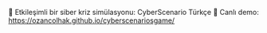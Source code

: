 🚨 Etkileşimli bir siber kriz simülasyonu: CyberScenario Türkçe 📌 Canlı demo: https://ozancolhak.github.io/cyberscenariosgame/
